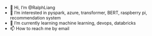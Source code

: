 - 👋 Hi, I’m @RalphLiang
- 👀 I’m interested in pyspark, azure, transformer, BERT, raspberry pi, recommendation system
- 🌱 I’m currently learning machine learning, devops, databricks
- 📫 How to reach me by email

<!---
RalphLiang/RalphLiang is a ✨ special ✨ repository because its `README.md` (this file) appears on your GitHub profile.
You can click the Preview link to take a look at your changes.
--->
